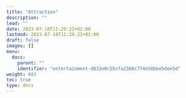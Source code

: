 ```yaml
---
title: "Attraction"
description: ""
lead: ""
date: 2023-07-18T11:29:22+02:00
lastmod: 2023-07-18T11:29:22+02:00
draft: false
images: []
menu:
  docs:
    parent: ""
    identifier: "entertainment-d032e0c5bcfa2360c774e56bbe5dee5d"
weight: 603
toc: true
type: docs
---
```

